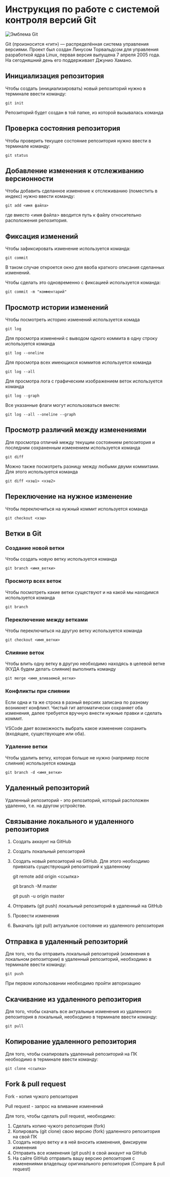# **Инструкция по работе с системой контроля версий Git**

![Эмблема Git](git.jpg)

Git (произносится «гит») — распределённая система управления версиями. Проект был создан Линусом Торвальдсом для управления разработкой ядра Linux, первая версия выпущена 7 апреля 2005 года. На сегодняшний день его поддерживает Джунио Хамано.

## Инициализация репозитория

Чтобы создать (инициализировать) новый репозиторий нужно в терминале ввести команду:

    git init

Репозиторий будет создан в той папке, из которой вызывалась команда

## Проверка состояния репозитория

Чтобы проверить текущее состояние репозитория нужно ввести в терминале команду:

    git status

## Добавление изменения к отслеживанию версионности

Чтобы добавить сделанное изменение к отслеживанию (поместить в индекс) нужно ввести команду:

    git add <имя файла>

где вместо <имя файла> вводится путь к файлу относительно расположения репозитория.

## Фиксация изменений

Чтобы зафиксировать изменение используется команда:

    git commit

В таком случае откроется окно для ввоба краткого описания сделанных изменений.

Чтобы сделать это одновременно с фиксацией используется команда:

    git commit -m "комментарий"

## Просмотр истории изменений

Чтобы посмотреть историю изменений используется комада

    git log

Для просмотра изменений с выводом одного коммита в одну строку используется команда

    git log --oneline

Для просмотра всех имеющихся коммитов используется команда

    git log --all

Для просмотра лога с графическим изображением веток используется команда

    git log --graph

Все указанные флаги могут использоваться вместе:

    git log --all --oneline --graph

## Просмотр различий между изменениями

Для просмотра отличий между текущим состоянием репозитория и последним сохраненным изменением используется команда

    git diff

Можно также посмотреть разницу между любыми двуми коммитами. Для этого используется команда

    git diff <хэш1> <хэш2>

## Переключение на нужное изменение

Чтобы переключиться на нужный коммит используется команда

    git checkout <хэш>

## Ветки в Git

### Создание новой ветки

Чтобы создать новую ветку используется команда

    git branch <имя_ветки>

### Просмотр всех веток

Чтобы посмотреть какие ветки существуют и на какой мы находимся используется команда

    git branch

### Переключение между ветками

Чтобы переключиться на другую ветку используется команда

    git checkout <имя_ветки>

### Слияние веток

Чтобы влить одну ветку в другую необходимо находясь в целевой ветке (КУДА будем делать слияние) выполнить команду

    git merge <имя_вливаемой_ветки>

### Конфликты при слиянии

Если одна и та же строка в разный версиях записана по разному возникнет конфликт.
Чистый гит автоматически сохраняет оба изменения, далее требуется вручную внести нужные правки и сделать коммит.

VSСode дает возможность выбрать какое изменение сохранить (входящее, существующее или оба).

### Удаление ветки

Чтобы удалить ветку, которая больше не нужно (например после слияния) используется команда

    git branch -d <имя_ветки>

## Удаленный репозиторий

Удаленный репозиторий - это репозиторий, который расположен удаленно, т.е. на другом устройстве.

## Связывание локального и удаленного репозитория

1. Создать аккаунт на GitHub
2. Создать локальный репозиторий
3. Создать новый репозиторий на GitHub. Для этого необходимо привязать существующий репозиторий к удаленному 
    
    git remote add origin <ссылка>
    
    git branch -M master
    
    git push -u origin master

4. Отправить (git push) локальный репозиторий в удаленный на GitHub
5. Провести изменения
6. Выкачать (git pull) актуальное состояние из удаленного репозитория

## Отправка в удаленный репозиторий

Для того, что бы отправить локальный репозиторий (изменения в локальном репозитории) в удаленный репозиторий, необходимо в терминале ввести команду:

    git push

При первом изпользовании необходимо пройти авторизацию

## Скачивание из удаленного репозитория

Для того, чтобы скачать все актуальные изменения из удаленного репозитория в локальный, необходимо в терминале ввести команду:

    git pull

## Копирование удаленного репозитория

Для того, чтобы скапировать удаленный репозиторий на ПК необходимо в терминале ввести команду:

    git clone <ссылка>

## Fork & pull request

Fork - копия чужого репозитория

Pull request - запрос на вливание изменений

Для того, чтобы сделать pull request, необходимо:

1. Сделать копию чужого репозитория (fork)
2. Копировать (git clone) свою версию (fork) удаленного репозитория на свой ПК
3. Создать новую ветку и в ней вносить изменения, фиксируем изменения
4. Отправить все изменения (git push) в свой аккаунт на GitHub
5. На сайте GitHub отправить вашу версию репозитория с изменениями владельцу оригинального репозитория (Compare & pull request)

